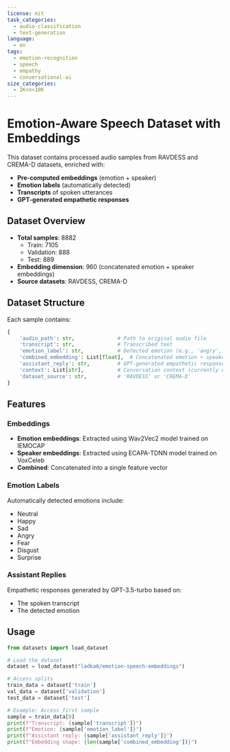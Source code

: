 ```yaml
---
license: mit
task_categories:
  - audio-classification
  - text-generation
language:
  - en
tags:
  - emotion-recognition
  - speech
  - empathy
  - conversational-ai
size_categories:
  - 1K<n<10K
---
```


# Emotion-Aware Speech Dataset with Embeddings

This dataset contains processed audio samples from RAVDESS and CREMA-D datasets, enriched with:

- **Pre-computed embeddings** (emotion + speaker)
- **Emotion labels** (automatically detected)
- **Transcripts** of spoken utterances
- **GPT-generated empathetic responses**

## Dataset Overview

- **Total samples**: 8882
  - Train: 7105
  - Validation: 888
  - Test: 889
- **Embedding dimension**: 960 (concatenated emotion + speaker embeddings)
- **Source datasets**: RAVDESS, CREMA-D

## Dataset Structure

Each sample contains:

```python
{
    'audio_path': str,              # Path to original audio file
    'transcript': str,              # Transcribed text
    'emotion_label': str,           # Detected emotion (e.g., 'angry', 'happy', 'sad')
    'combined_embedding': List[float],  # Concatenated emotion + speaker embeddings
    'assistant_reply': str,         # GPT-generated empathetic response
    'context': List[str],           # Conversation context (currently empty)
    'dataset_source': str,          # 'RAVDESS' or 'CREMA-D'
}
```

## Features

### Embeddings

- **Emotion embeddings**: Extracted using Wav2Vec2 model trained on IEMOCAP
- **Speaker embeddings**: Extracted using ECAPA-TDNN model trained on VoxCeleb
- **Combined**: Concatenated into a single feature vector

### Emotion Labels

Automatically detected emotions include:

- Neutral
- Happy
- Sad
- Angry
- Fear
- Disgust
- Surprise

### Assistant Replies

Empathetic responses generated by GPT-3.5-turbo based on:

- The spoken transcript
- The detected emotion

## Usage

```python
from datasets import load_dataset

# Load the dataset
dataset = load_dataset("ladka6/emotion-speech-embeddings")

# Access splits
train_data = dataset['train']
val_data = dataset['validation']
test_data = dataset['test']

# Example: Access first sample
sample = train_data[0]
print(f"Transcript: {sample['transcript']}")
print(f"Emotion: {sample['emotion_label']}")
print(f"Assistant reply: {sample['assistant_reply']}")
print(f"Embedding shape: {len(sample['combined_embedding'])}")
```

```

```

